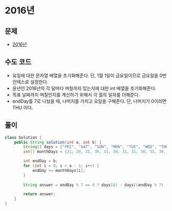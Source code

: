 # 2016년
## 문제
- [2016년](https://school.programmers.co.kr/learn/courses/30/lessons/12901?language=java)

## 수도 코드
- 요일에 대한 문자열 배열을 초기화해준다. 단, 1월 1일이 금요일이므로 금요일을 0번 인덱스로 설정한다.
- 윤년인 2016년의 각 달마다 며칠까지 있는지에 대한 int 배열을 초기화해준다.
- 목표 날짜까지 며칠인지를 계산하기 위해서 각 월의 일자를 더해준다.
- endDay를 7로 나눴을 때, 나머지를 가지고 요일을 구해준다. 단, 나머지가 0이라면 THU 이다.

## 풀이
```java
class Solution {
    public String solution(int a, int b) {
        String[] days = {"FRI", "SAT", "SUN", "MON", "TUE", "WED", "THU"};
        int[] monthDays = {31, 29, 31, 30, 31, 30, 31, 31, 30, 31, 30, 31};

		int endDay = b;
        for (int i = 0; i < a - 1; i++) {
            endDay += monthDays[i];
        }
        
        String answer = endDay % 7 == 0 ? days[6] : days[(endDay % 7) - 1];

        return answer;
    }
}
```